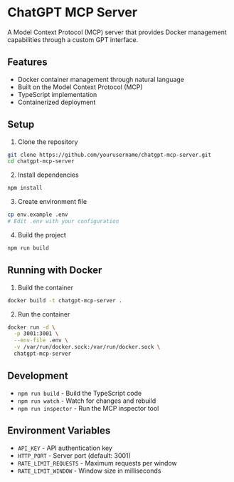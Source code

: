 # ChatGPT MCP Server

A Model Context Protocol (MCP) server that provides Docker management capabilities through a custom GPT interface.

## Features

- Docker container management through natural language
- Built on the Model Context Protocol (MCP)
- TypeScript implementation
- Containerized deployment

## Setup

1. Clone the repository
```bash
git clone https://github.com/yourusername/chatgpt-mcp-server.git
cd chatgpt-mcp-server
```

2. Install dependencies
```bash
npm install
```

3. Create environment file
```bash
cp env.example .env
# Edit .env with your configuration
```

4. Build the project
```bash
npm run build
```

## Running with Docker

1. Build the container
```bash
docker build -t chatgpt-mcp-server .
```

2. Run the container
```bash
docker run -d \
  -p 3001:3001 \
  --env-file .env \
  -v /var/run/docker.sock:/var/run/docker.sock \
  chatgpt-mcp-server
```

## Development

- `npm run build` - Build the TypeScript code
- `npm run watch` - Watch for changes and rebuild
- `npm run inspector` - Run the MCP inspector tool

## Environment Variables

- `API_KEY` - API authentication key
- `HTTP_PORT` - Server port (default: 3001)
- `RATE_LIMIT_REQUESTS` - Maximum requests per window
- `RATE_LIMIT_WINDOW` - Window size in milliseconds
